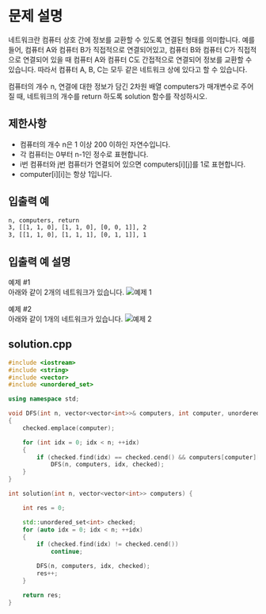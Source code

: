 # 문제 설명

네트워크란 컴퓨터 상호 간에 정보를 교환할 수 있도록 연결된 형태를 의미합니다. 예를 들어, 컴퓨터 A와 컴퓨터 B가 직접적으로 연결되어있고, 컴퓨터 B와 컴퓨터 C가 직접적으로 연결되어 있을 때 컴퓨터 A와 컴퓨터 C도 간접적으로 연결되어 정보를 교환할 수 있습니다. 따라서 컴퓨터 A, B, C는 모두 같은 네트워크 상에 있다고 할 수 있습니다.

컴퓨터의 개수 n, 연결에 대한 정보가 담긴 2차원 배열 computers가 매개변수로 주어질 때, 네트워크의 개수를 return 하도록 solution 함수를 작성하시오.

## 제한사항

- 컴퓨터의 개수 n은 1 이상 200 이하인 자연수입니다.
- 각 컴퓨터는 0부터 n-1인 정수로 표현합니다.
- i번 컴퓨터와 j번 컴퓨터가 연결되어 있으면 computers[i][j]를 1로 표현합니다.
- computer[i][i]는 항상 1입니다.

## 입출력 예

```txt
n, computers, return
3, [[1, 1, 0], [1, 1, 0], [0, 0, 1]], 2
3, [[1, 1, 0], [1, 1, 1], [0, 1, 1]], 1
```

## 입출력 예 설명

예제 #1  
아래와 같이 2개의 네트워크가 있습니다.
![예제 1](https://grepp-programmers.s3.amazonaws.com/files/ybm/5b61d6ca97/cc1e7816-b6d7-4649-98e0-e95ea2007fd7.png)

예제 #2  
아래와 같이 1개의 네트워크가 있습니다.
![예제 2](https://grepp-programmers.s3.amazonaws.com/files/ybm/7554746da2/edb61632-59f4-4799-9154-de9ca98c9e55.png)

## solution.cpp

```cpp
#include <iostream>
#include <string>
#include <vector>
#include <unordered_set>

using namespace std;

void DFS(int n, vector<vector<int>>& computers, int computer, unordered_set<int>& checked)
{
    checked.emplace(computer);

    for (int idx = 0; idx < n; ++idx)
    {
        if (checked.find(idx) == checked.cend() && computers[computer][idx])
            DFS(n, computers, idx, checked);
    }
}

int solution(int n, vector<vector<int>> computers) {

    int res = 0;

    std::unordered_set<int> checked;
    for (auto idx = 0; idx < n; ++idx)
    {
        if (checked.find(idx) != checked.cend())
            continue;

        DFS(n, computers, idx, checked);
        res++;
    }

    return res;
}
```
